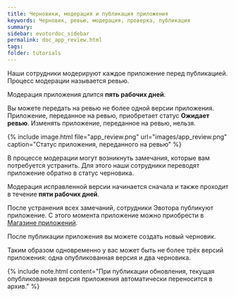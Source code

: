```yaml
---
title: Черновики, модерация и публикация приложения
keywords: Черновик, ревью, модерация, проверка, публикация
summary:
sidebar: evotordoc_sidebar
permalink: doc_app_review.html
tags:
folder: tutorials
---
```


Наши сотрудники модерируют каждое приложение перед публикацией. Процесс модерации называется ревью.

Модерация приложения длится **пять рабочих дней**.

Вы можете передать на ревью не более одной версии приложения. Приложение, переданное на ревью, приобретает статус **Ожидает ревью**. Изменять приложение, переданное на ревью, нельзя.

{% include image.html file="app_review.png" url="images/app_review.png" caption="Статус приложения, переданного на ревью" %}

В процессе модерации могут возникнуть замечания, которые вам потребуется устранить. Для этого наши сотрудники переводят приложение обратно в статус черновика.

Модерация исправленной версии начинается сначала и также проходит в течение **пяти рабочих дней**.

После устранения всех замечаний, сотрудники Эвотора публикуют приложение. С этого момента приложение можно приобрести в [Магазине приложений](https://market.evotor.ru).

После публикации приложения вы можете создать новый черновик.

Таким образом одновременно у вас может быть не более трёх версий приложения: одна опубликованная версия и два черновика.

{% include note.html content="При публикации обновления, текущая опубликованная версия приложения автоматически переносится в архив." %}
